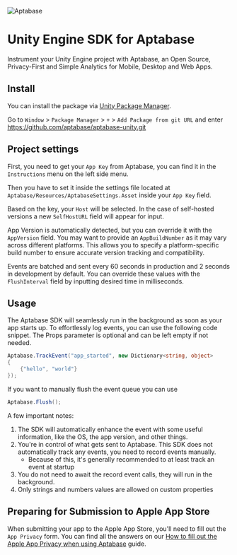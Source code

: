 ![Aptabase](https://aptabase.com/og.png)

# Unity Engine SDK for Aptabase

Instrument your Unity Engine project with Aptabase, an Open Source, Privacy-First and Simple Analytics for Mobile, Desktop and Web Apps.

## Install

You can install the package via [Unity Package Manager](https://docs.unity3d.com/Manual/upm-ui.html).

Go to `Window` > `Package Manager` > `+` > `Add Package from git URL` and enter https://github.com/aptabase/aptabase-unity.git

## Project settings

First, you need to get your `App Key` from Aptabase, you can find it in the `Instructions` menu on the left side menu.

Then you have to set it inside the settings file located at `Aptabase/Resources/AptabaseSettings.Asset` inside your `App Key` field.

Based on the key, your `Host` will be selected. In the case of self-hosted versions a new `SelfHostURL` field will appear for input.

App Version is automatically detected, but you can override it with the `AppVersion` field. You may want to provide an `AppBuildNumber` as it may vary across different platforms. This allows you to specify a platform-specific build number to ensure accurate version tracking and compatibility.

Events are batched and sent every 60 seconds in production and 2 seconds in development by default. You can override these values with the `FlushInterval` field by inputting desired time in milliseconds.

## Usage

The Aptabase SDK will seamlessly run in the background as soon as your app starts up. To effortlessly log events, you can use the following code snippet. The Props parameter is optional and can be left empty if not needed.

```csharp
Aptabase.TrackEvent("app_started", new Dictionary<string, object>
{
    {"hello", "world"}
});
```

If you want to manually flush the event queue you can use 
```csharp
Aptabase.Flush();
```

A few important notes:

1. The SDK will automatically enhance the event with some useful information, like the OS, the app version, and other things.
2. You're in control of what gets sent to Aptabase. This SDK does not automatically track any events, you need to record events manually.
   - Because of this, it's generally recommended to at least track an event at startup
3. You do not need to await the record event calls, they will run in the background.
4. Only strings and numbers values are allowed on custom properties

## Preparing for Submission to Apple App Store

When submitting your app to the Apple App Store, you'll need to fill out the `App Privacy` form. You can find all the answers on our [How to fill out the Apple App Privacy when using Aptabase](https://aptabase.com/docs/apple-app-privacy) guide.
